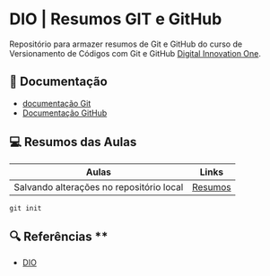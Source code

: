 # DIO | Resumos GIT e GitHub

Repositório para armazer resumos de Git e GitHub do curso de Versionamento de Códigos com Git e GitHub [Digital Innovation One](https://www.dio.me).


## 📃 Documentação 
- [documentação Git](https://docs.git.com/pt)
- [Documentação GitHub](https://docs.github.com/pt)

## 💻 Resumos das Aulas

| Aulas |  Links  |
| ----- | --------- |
| Salvando alterações no repositório local | [Resumos](https://web.dio.me/course/versionamento-de-codigo-com-git-e-github/learning/599dd3dd-d189-474f-a55c-22f37b4472da?back=/track/santander-bootcamp-2023-ciencia-de-dados-com-python&tab=undefined&moduleId=undefined) |

```
git init
```

## 🔍 Referências **
- [DIO]()
